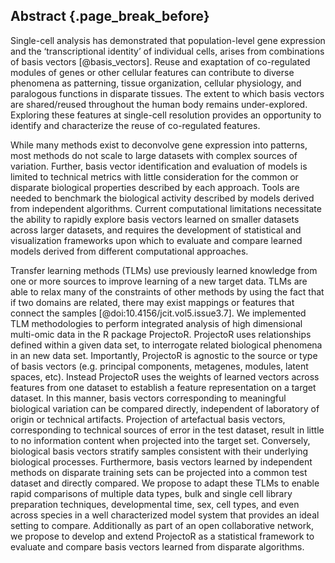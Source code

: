 ## Abstract {.page_break_before}
Single-cell analysis has demonstrated that population-level gene expression and the ‘transcriptional identity’ of individual cells, arises from combinations of basis vectors [@basis_vectors]. Reuse and exaptation of co-regulated modules of genes or other cellular features can contribute to diverse phenomena as patterning, tissue organization, cellular physiology, and paralogous functions in disparate tissues. The extent to which basis vectors are shared/reused throughout the human body remains under-explored. Exploring these features at single-cell resolution provides an opportunity to identify and characterize the reuse of co-regulated features. 

While many methods exist to deconvolve gene expression into patterns, most methods do not scale to large datasets with complex sources of variation. Further, basis vector identification and evaluation of models is limited to technical metrics with little consideration for the common or disparate biological properties described by each approach. Tools are needed to benchmark the biological activity described by models derived from independent algorithms. Current computational limitations necessitate the ability to rapidly explore basis vectors learned on smaller datasets across larger datasets, and requires the development of statistical and visualization frameworks upon which to evaluate and compare learned models derived from different computational approaches.

Transfer learning methods (TLMs) use previously learned knowledge from one or more sources to improve learning of a new target data. TLMs are able to relax many of the constraints of other methods by using the fact that if two domains are related, there may exist mappings or features that connect the samples [@doi:10.4156/jcit.vol5.issue3.7]. We implemented TLM methodologies to perform integrated analysis of high dimensional multi-omic data in the R package ProjectoR. ProjectoR uses relationships defined within a given data set, to interrogate related biological phenomena in an new data set. Importantly, ProjectoR is agnostic to the source or type of basis vectors (e.g. principal components, metagenes, modules, latent spaces, etc). Instead ProjectoR uses the weights of learned vectors across features from one dataset to establish a feature representation on a target dataset. In this manner, basis vectors corresponding to meaningful biological variation can be compared directly, independent of laboratory of origin or technical artifacts. Projection of artefactual basis vectors, corresponding to technical sources of error in the test dataset, result in little to no information content when projected into the target set. Conversely, biological basis vectors stratify samples consistent with their underlying biological processes. Furthermore, basis vectors learned by independent methods on disparate training sets can be projected into a common test dataset and directly compared. We propose to adapt these TLMs to enable rapid comparisons of multiple data types, bulk and single cell library preparation techniques, developmental time, sex, cell types, and even across species in a well characterized model system that provides an ideal setting to compare. Additionally as part of an open collaborative network, we propose to develop and extend ProjectoR as a statistical framework to evaluate and compare basis vectors learned from disparate algorithms. 

